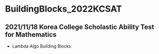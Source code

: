 # BuildingBlocks_2022KCSAT

## 2021/11/18 Korea College Scholastic Ability Test for Mathematics

+ Lambda Algo Building Blocks
